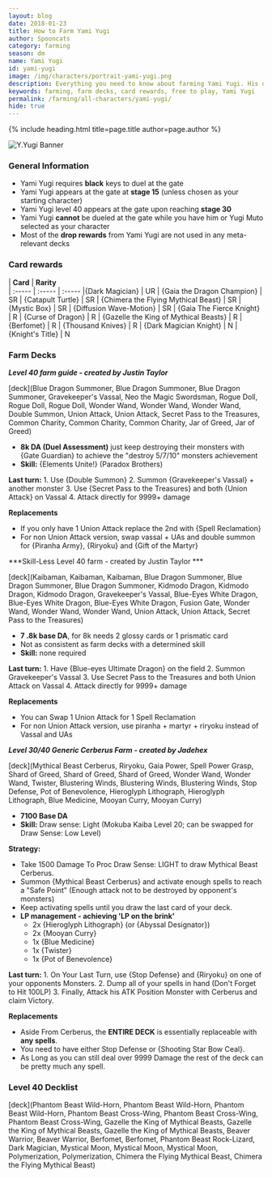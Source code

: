 ```yaml
---
layout: blog
date: 2018-01-23
title: How to Farm Yami Yugi
author: Spooncats
category: farming
season: dm
name: Yami Yugi
id: yami-yugi
image: /img/characters/portrait-yami-yugi.png
description: Everything you need to know about farming Yami Yugi. His decklists, card rewards, top level farm decks with strategy information and free to play card replacements. This article will help you farm Yami Yugi as efficiently as possible.
keywords: farming, farm decks, card rewards, free to play, Yami Yugi
permalink: /farming/all-characters/yami-yugi/
hide: true
---
```


{% include heading.html title=page.title author=page.author %}

![Y.Yugi Banner](https://i.imgur.com/mIWSQNb.png)

### General Information
* Yami Yugi requires **black** keys to duel at the gate
* Yami Yugi appears at the gate at **stage 15** (unless chosen as your starting character)
* Yami Yugi level 40 appears at the gate upon reaching **stage 30**
* Yami Yugi **cannot** be dueled at the gate while you have him or Yugi Muto selected as your character
* Most of the **drop rewards** from Yami Yugi are not used in any meta-relevant decks
### Card rewards

| **Card** |  **Rarity**  
| :----- | :----- | :----- 
|{Dark Magician} | UR
| {Gaia the Dragon Champion} | SR
| {Catapult Turtle} | SR
| {Chimera the Flying Mythical Beast} | SR
| {Mystic Box} | SR
| {Diffusion Wave-Motion} | SR
| {Gaia The Fierce Knight} | R
| {Curse of Dragon} | R
| {Gazelle the King of Mythical Beasts} | R
| {Berfomet} | R
| {Thousand Knives} | R
| {Dark Magician Knight} | N
| {Knight's Title} | N

### Farm Decks
***Level 40 farm guide - created by Justin Taylor***

[deck](Blue Dragon Summoner, Blue Dragon Summoner, Blue Dragon Summoner, Gravekeeper's Vassal, Neo the Magic Swordsman, Rogue Doll, Rogue Doll, Rogue Doll, Wonder Wand, Wonder Wand, Wonder Wand, Double Summon, Union Attack, Union Attack, Secret Pass to the Treasures, Common Charity, Common Charity, Common Charity, Jar of Greed, Jar of Greed)

* **8k DA (Duel Assessment)** just keep destroying their monsters with {Gate Guardian} to achieve the "destroy 5/7/10" monsters achievement
* **Skill:** {Elements Unite!} (Paradox Brothers)

**Last turn:** 
		1. Use {Double Summon}
		2. Summon {Gravekeeper's Vassal} + another monster
		3. Use {Secret Pass to the Treasures} and both {Union Attack} on Vassal 
		4. Attack directly for 9999+ damage
	
**Replacements**
* If you only have 1 Union Attack replace the 2nd with {Spell Reclamation}
* For non Union Attack version, swap vassal + UAs and double summon for {Piranha Army}, {Riryoku} and {Gift of the Martyr}

***Skill-Less Level 40 farm - created by Justin Taylor ***

[deck](Kaibaman, Kaibaman, Kaibaman, Blue Dragon Summoner, Blue Dragon Summoner, Blue Dragon Summoner, Kidmodo Dragon, Kidmodo Dragon, Kidmodo Dragon, Gravekeeper's Vassal, Blue-Eyes White Dragon, Blue-Eyes White Dragon, Blue-Eyes White Dragon, Fusion Gate, Wonder Wand, Wonder Wand, Wonder Wand, Union Attack, Union Attack, Secret Pass to the Treasures)

* **7 .8k base DA**, for 8k needs 2 glossy cards or 1 prismatic card
* Not as consistent as farm decks with a determined skill
* **Skill:** none required

**Last turn:** 
		1. Have {Blue-eyes Ultimate Dragon} on the field
		2. Summon Gravekeeper's Vassal 
		3. Use Secret Pass to the Treasures and both Union Attack on Vassal 
		4. Attack directly for 9999+ damage
 
**Replacements**
* You can Swap 1 Union Attack for 1 Spell Reclamation
* For non Union Attack version, use piranha + martyr + riryoku instead of Vassal and UAs

***Level 30/40 Generic Cerberus Farm - created by Jadehex***

[deck](Mythical Beast Cerberus, Riryoku, Gaia Power, Spell Power Grasp, Shard of Greed, Shard of Greed, Shard of Greed, Wonder Wand, Wonder Wand, Twister, Blustering Winds, Blustering Winds, Blustering Winds, Stop Defense, Pot of Benevolence, Hieroglyph Lithograph, Hieroglyph Lithograph, Blue Medicine, Mooyan Curry, Mooyan Curry)

* **7100 Base DA**
* **Skill:** Draw sense: Light (Mokuba Kaiba Level 20; can be swapped for Draw Sense: Low Level)

**Strategy:**
* Take 1500 Damage To Proc Draw Sense: LIGHT to draw Mythical Beast Cerberus.
* Summon {Mythical Beast Cerberus} and activate enough spells to reach a "Safe Point" (Enough attack not to be destroyed by opponent's monsters)
* Keep activating spells until you draw the last card of your deck.
* **LP management - achieving 'LP on the brink'**
	* 2x {Hieroglyph Lithograph} (or {Abyssal Designator})
	* 2x {Mooyan Curry}
	* 1x {Blue Medicine}
	* 1x {Twister}
	* 1x {Pot of Benevolence}
	
**Last turn:** 
		1. On Your Last Turn, use {Stop Defense} and {Riryoku} on one of your opponents Monsters.
		2. Dump all of your spells in hand (Don't Forget to Hit 100LP)
		3. Finally, Attack his ATK Position Monster with Cerberus and claim Victory.

**Replacements**
* Aside From Cerberus, the **ENTIRE DECK** is essentially replaceable with **any spells**.
* You need to have either Stop Defense or {Shooting Star Bow Ceal}.
* As Long as you can still deal over 9999 Damage the rest of the deck can be pretty much any spell.

### Level 40 Decklist

[deck](Phantom Beast Wild-Horn, Phantom Beast Wild-Horn, Phantom Beast Wild-Horn, Phantom Beast Cross-Wing, Phantom Beast Cross-Wing, Phantom Beast Cross-Wing, Gazelle the King of Mythical Beasts, Gazelle the King of Mythical Beasts, Gazelle the King of Mythical Beasts, Beaver Warrior, Beaver Warrior, Berfomet, Berfomet, Phantom Beast Rock-Lizard, Dark Magician, Mystical Moon, Mystical Moon, Mystical Moon, Polymerization, Polymerization, Chimera the Flying Mythical Beast, Chimera the Flying Mythical Beast)
